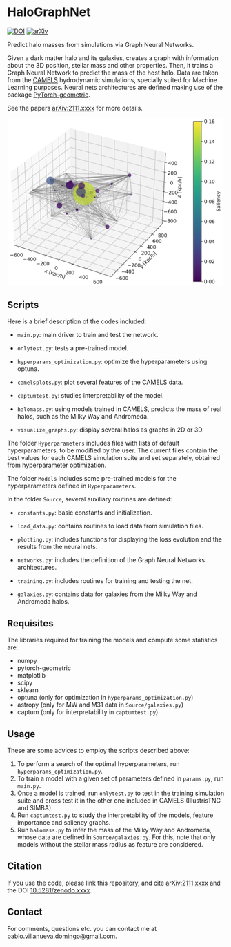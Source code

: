 # HaloGraphNet

[![DOI](https://zenodo.org/badge/doi/10.5281/zenodo.xxxx.svg)](https://zenodo.org/record/xxxx) [![arXiv](https://img.shields.io/badge/arXiv-2111.xxxx-B31B1B.svg)](http://arxiv.org/abs/2111.xxxx)

Predict halo masses from simulations via Graph Neural Networks.

Given a dark matter halo and its galaxies, creates a graph with information about the 3D position, stellar mass and other properties. Then, it trains a Graph Neural Network to predict the mass of the host halo. Data are taken from the [CAMELS](https://camels.readthedocs.io/en/latest/index.html) hydrodynamic simulations, specially suited for Machine Learning purposes. Neural nets architectures are defined making use of the package [PyTorch-geometric](https://pytorch-geometric.readthedocs.io/en/latest/).

See the papers [arXiv:2111.xxxx](https://arxiv.org/abs/2111.xxxx) for more details.

<img src="visualize_graph.png" width="500">


## Scripts

Here is a brief description of the codes included:

- `main.py`: main driver to train and test the network.

- `onlytest.py`: tests a pre-trained model.

- `hyperparams_optimization.py`: optimize the hyperparameters using optuna.

- `camelsplots.py`: plot several features of the CAMELS data.

- `captumtest.py`: studies interpretability of the model.

- `halomass.py`: using models trained in CAMELS, predicts the mass of real halos, such as the Milky Way and Andromeda.

- `visualize_graphs.py`: display several halos as graphs in 2D or 3D.

The folder `Hyperparameters` includes files with lists of default hyperparameters, to be modified by the user. The current files contain the best values for each CAMELS simulation suite and set separately, obtained from hyperparameter optimization.

The folder `Models` includes some pre-trained models for the hyperparameters defined in `Hyperparameters`.

In the folder `Source`, several auxiliary routines are defined:

* `constants.py`: basic constants and initialization.

* `load_data.py`: contains routines to load data from simulation files.

* `plotting.py`: includes functions for displaying the loss evolution and the results from the neural nets.

* `networks.py`: includes the definition of the Graph Neural Networks architectures.

* `training.py`: includes routines for training and testing the net.

* `galaxies.py`: contains data for galaxies from the Milky Way and Andromeda halos.


## Requisites

The libraries required for training the models and compute some statistics are:
* numpy
* pytorch-geometric
* matplotlib
* scipy
* sklearn
* optuna (only for optimization in `hyperparams_optimization.py`)
* astropy (only for MW and M31 data in `Source/galaxies.py`)
* captum  (only for interpretability in `captumtest.py`)


## Usage

These are some advices to employ the scripts described above:
1. To perform a search of the optimal hyperparameters, run `hyperparams_optimization.py`.
2. To train a model with a given set of parameters defined in `params.py`, run `main.py`.
3. Once a model is trained, run `onlytest.py` to test in the training simulation suite and cross test it in the other one included in CAMELS (IllustrisTNG and SIMBA).
4. Run `captumtest.py` to study the interpretability of the models, feature importance and saliency graphs.
5. Run `halomass.py` to infer the mass of the Milky Way and Andromeda, whose data are defined in `Source/galaxies.py`. For this, note that only models without the stellar mass radius as feature are considered.


## Citation

If you use the code, please link this repository, and cite [arXiv:2111.xxxx](https://arxiv.org/abs/2111.xxxx) and the DOI [10.5281/zenodo.xxxx](https://doi.org/10.5281/zenodo.xxxx).


## Contact

For comments, questions etc. you can contact me at <pablo.villanueva.domingo@gmail.com>.
